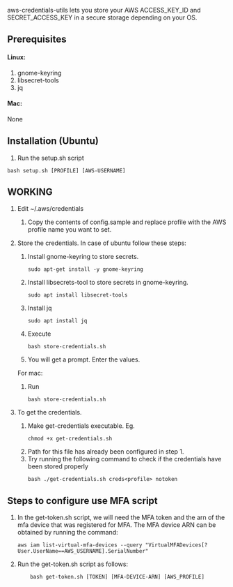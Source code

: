 aws-credentials-utils lets you store your AWS ACCESS_KEY_ID and SECRET_ACCESS_KEY in a secure storage depending on your OS. 

## Prerequisites
#### Linux:
1. gnome-keyring
2. libsecret-tools
3. jq

#### Mac:
None

## Installation (Ubuntu)
1. Run the setup.sh script
```
bash setup.sh [PROFILE] [AWS-USERNAME]
```
## WORKING 
1. Edit ~/.aws/credentials
   1. Copy the contents of config.sample and replace profile with the AWS profile name you want to set.
2. Store the credentials. 
   In case of ubuntu follow these steps:
    1. Install gnome-keyring to store secrets.
       ```
       sudo apt-get install -y gnome-keyring
       ```
    2. Install libsecrets-tool to store secrets in gnome-keyring.
       ```
       sudo apt install libsecret-tools
       ```
    3. Install jq
       ```
       sudo apt install jq
       ```
    3. Execute
        ```
        bash store-credentials.sh
        ```
    4. You will get a prompt. Enter the values.
    
    For mac:
    1. Run
        ```
        bash store-credentials.sh
        ```

3. To get the credentials.
    1. Make get-credentials executable. Eg.
        ```
        chmod +x get-credentials.sh
        ```
    2. Path for this file has already been configured in step 1.
    3. Try running the following command to check if the credentials have been stored properly
        ```
        bash ./get-credentials.sh creds<profile> notoken
        ```
## Steps to configure use MFA script
1. In the get-token.sh script, we will need the MFA token and the arn of the mfa device that was registered for MFA.
   The MFA device ARN can be obtained by running the command:
   ```
   aws iam list-virtual-mfa-devices --query "VirtualMFADevices[?User.UserName==AWS_USERNAME].SerialNumber"
   ```
2. Run the get-token.sh script as follows:
    ```
        bash get-token.sh [TOKEN] [MFA-DEVICE-ARN] [AWS_PROFILE]
    ```
